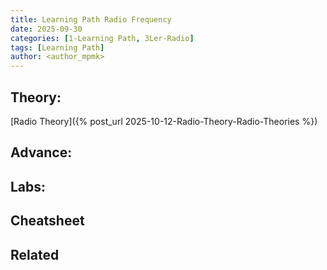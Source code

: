 ```yaml
---
title: Learning Path Radio Frequency
date: 2025-09-30
categories: [1-Learning Path, 3Ler-Radio]
tags: [Learning Path]
author: <author_mpmk>
---
```


## Theory:
[Radio Theory]({% post_url 2025-10-12-Radio-Theory-Radio-Theories %})

## Advance:

## Labs:

## Cheatsheet

## Related